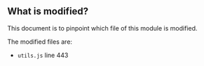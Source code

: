 ## What is modified?

This document is to pinpoint which file of this module is modified.

The modified files are:

- `utils.js` line 443

